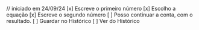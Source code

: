 // iniciado em 24/09/24
[x] Escreve o primeiro número
[x] Escolho a equação
[x] Escreve o segundo número
[ ] Posso continuar a conta, com o resultado.
[ ] Guardar no Histórico
[ ] Ver do Histórico
